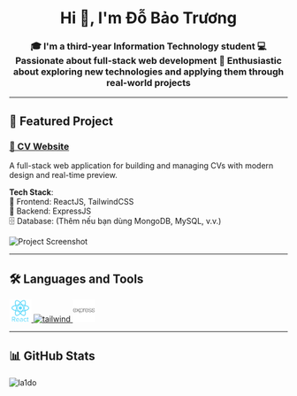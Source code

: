 <h1 align="center">Hi 👋, I'm Đỗ Bảo Trương</h1>
<h3 align="center">
🎓 I'm a third-year Information Technology student  
💻 Passionate about full-stack web development  
🚀 Enthusiastic about exploring new technologies and applying them through real-world projects
</h3>

---

## 🚀 Featured Project

### [📄 CV Website](https://github.com/HauiZ/Cv-Website)

A full-stack web application for building and managing CVs with modern design and real-time preview.

**Tech Stack**:  
🧩 Frontend: ReactJS, TailwindCSS  
🔧 Backend: ExpressJS  
🗄️ Database: (Thêm nếu bạn dùng MongoDB, MySQL, v.v.)

![Project Screenshot](https://raw.githubusercontent.com/HauiZ/Cv-Website/main/public/thumbnail.png) <!-- Nếu có ảnh minh họa thì thêm, nếu không thì bỏ dòng này -->

---

## 🛠️ Languages and Tools

<p align="left">
  <a href="https://reactjs.org/" target="_blank" rel="noreferrer">
    <img src="https://raw.githubusercontent.com/devicons/devicon/master/icons/react/react-original-wordmark.svg" alt="react" width="40" height="40"/>
  </a>
  <a href="https://tailwindcss.com/" target="_blank" rel="noreferrer">
    <img src="https://www.vectorlogo.zone/logos/tailwindcss/tailwindcss-icon.svg" alt="tailwind" width="40" height="40"/>
  </a>
  <a href="https://expressjs.com" target="_blank" rel="noreferrer">
    <img src="https://raw.githubusercontent.com/devicons/devicon/master/icons/express/express-original-wordmark.svg" alt="express" width="40" height="40"/>
  </a>
  <!-- Giữ các icon khác như bạn đã có -->
</p>

---

## 📊 GitHub Stats

<p>
  <img align="center" src="https://github-readme-stats.vercel.app/api/top-langs?username=la1do&show_icons=true&locale=en&layout=compact" alt="la1do" />
</p>

